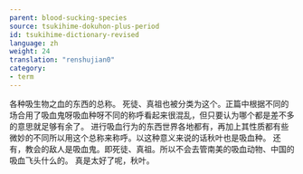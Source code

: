 ```yaml
---
parent: blood-sucking-species
source: tsukihime-dokuhon-plus-period
id: tsukihime-dictionary-revised
language: zh
weight: 24
translation: "renshujian0"
category:
- term
---
```


各种吸生物之血的东西的总称。
死徒、真祖也被分类为这个。正篇中根据不同的场合用了吸血鬼呀吸血种呀不同的称呼看起来很混乱，但只要认为哪个都是差不多的意思就足够有余了。
进行吸血行为的东西世界各地都有，再加上其性质都有些微妙的不同所以用这个总称来称呼。以这种意义来说的话秋叶也是吸血种。
还有，教会的敌人是吸血鬼。即死徒、真祖。所以不会去管南美的吸血动物、中国的吸血飞头什么的。
真是太好了呢，秋叶。
